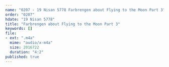 ```yaml
---
name: "0207 - 19 Nisan 5778 Farbrengen about Flying to the Moon Part 3"
order: "0207"
hdate: "19 Nisan 5778"
title: "Farbrengen about Flying to the Moon Part 3"
keywords: []
file:
- ext: ".m4a"
  mime: "audio/x-m4a"
  size: 2016722
  duration: "4:2"
published: true
---
```


